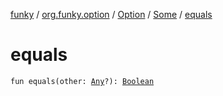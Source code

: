 [funky](../../../index.md) / [org.funky.option](../../index.md) / [Option](../index.md) / [Some](index.md) / [equals](.)

# equals

`fun equals(other: `[`Any`](https://kotlinlang.org/api/latest/jvm/stdlib/kotlin/-any/index.html)`?): `[`Boolean`](https://kotlinlang.org/api/latest/jvm/stdlib/kotlin/-boolean/index.html)
